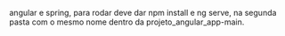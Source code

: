 angular e spring, para rodar deve dar npm install e ng serve, na segunda pasta com o mesmo nome dentro da projeto_angular_app-main.
